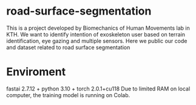 # road-surface-segmentation
This is a project developed by Biomechanics of Human Movements lab in KTH. We want to identify intention of exoskeleton user based on terrain identification, eye gazing and multiple sensors. Here we public our code and dataset related to road surface segmentation
# Enviroment
fastai 2.7.12 + python 3.10 + torch 2.0.1+cu118
Due to limited RAM on local computer, the training model is running on Colab.

